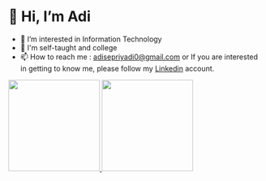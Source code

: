 # **👋 Hi, I’m Adi**
- 👀 I’m interested in Information Technology
- 🌱 I'm self-taught and college
- 📫 How to reach me : adisepriyadi0@gmail.com  or If you are interested in getting to know me, please follow my [Linkedin](https://www.linkedin.com/in/adisepriyadi/) account.


<p align="left">
<a href="https://github.com/Adiissep">
  <img height="180em" src="https://github-readme-stats-eight-theta.vercel.app/api?username=Adiissep&show_icons=true&theme=algolia&include_all_commits=true&count_private=true"/>
  <img height="180em" src="https://github-readme-stats-eight-theta.vercel.app/api/top-langs/?username=Adiissep&layout=compact&langs_count=8&theme=algolia"/>
</a>
</p>

<!---
Adiissep/Adiissep is a ✨ special ✨ repository because its `README.md` (this file) appears on your GitHub profile.
You can click the Preview link to take a look at your changes.
--->
